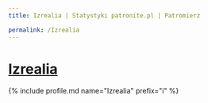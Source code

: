 ```yaml
---
title: Izrealia | Statystyki patronite.pl | Patromierz

permalink: /Izrealia
---
```


# [Izrealia](https://patronite.pl/Izrealia)

{% include profile.md name="Izrealia" prefix="i" %}

